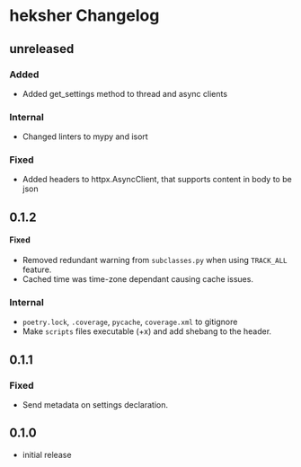 # heksher Changelog
## unreleased
### Added
* Added get_settings method to thread and async clients
### Internal
* Changed linters to mypy and isort
### Fixed
* Added headers to httpx.AsyncClient, that supports content in body to be json
## 0.1.2
#### Fixed
* Removed redundant warning from `subclasses.py` when using `TRACK_ALL` feature.
* Cached time was time-zone dependant causing cache issues.
### Internal
* `poetry.lock`, `.coverage`, `pycache`, `coverage.xml` to gitignore
* Make `scripts` files executable (+x) and add shebang to the header.
## 0.1.1
### Fixed
* Send metadata on settings declaration.
## 0.1.0
* initial release
